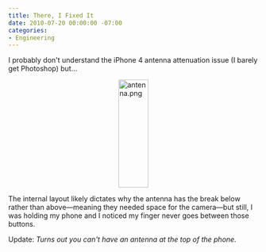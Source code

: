 ```yaml
---
title: There, I Fixed It
date: 2010-07-20 00:00:00 -07:00
categories:
- Engineering
---
```


<p>
I probably don't understand the iPhone 4 antenna attenuation issue (I barely get Photoshop) but…
</p>

<p><img style="display:block; margin-left:auto; margin-right:auto;" src="http://torrez.typepad.com/.a/6a00d8341bfc1653ef01348591018c970c-pi" alt="antenna.png" title="antenna.png" border="0" width="60" height="218" /></p>

<p>
The internal layout likely dictates why the antenna has the break below rather than above—meaning they needed space for the camera—but still, I was holding my phone and I noticed my finger never goes between those buttons.
</p>

<p>
Update:
<em>Turns out you can't have an antenna at the top of the phone.</em>
</p>
